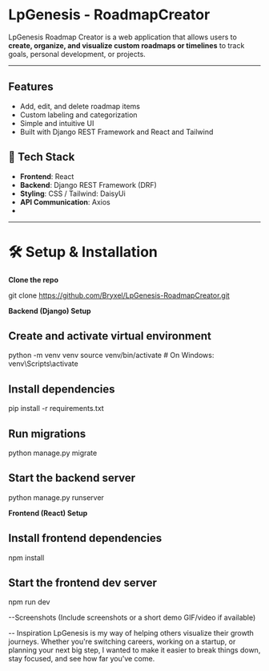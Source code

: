 # LpGenesis - RoadmapCreator

LpGenesis Roadmap Creator is a web application that allows users to **create, organize, and visualize custom roadmaps or timelines** to track goals, personal development, or projects.

---

## Features

- Add, edit, and delete roadmap items
- Custom labeling and categorization
- Simple and intuitive UI
- Built with Django REST Framework and React and Tailwind


## 🚀 Tech Stack

- **Frontend**: React
- **Backend**: Django REST Framework (DRF)
- **Styling**: CSS / Tailwind: DaisyUi
- **API Communication**: Axios
- 
---

# 🛠️ Setup & Installation

**Clone the repo**

git clone https://github.com/Bryxel/LpGenesis-RoadmapCreator.git


**Backend (Django) Setup**

## Create and activate virtual environment
python -m venv venv
source venv/bin/activate  # On Windows: venv\Scripts\activate

## Install dependencies
pip install -r requirements.txt

## Run migrations
python manage.py migrate

## Start the backend server
python manage.py runserver


**Frontend (React) Setup**

## Install frontend dependencies
npm install

## Start the frontend dev server
npm run dev



--Screenshots
(Include screenshots or a short demo GIF/video if available)



-- Inspiration
LpGenesis is my way of helping others visualize their growth journeys. Whether you're switching careers, working on a startup, or planning your next big step, I wanted to make it easier to break things down, stay focused, and see how far you've come.
